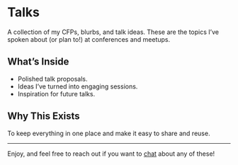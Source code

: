 # Talks

A collection of my CFPs, blurbs, and talk ideas. These are the topics I’ve spoken about (or plan to!) at conferences and meetups.

## What’s Inside
- Polished talk proposals.
- Ideas I’ve turned into engaging sessions.
- Inspiration for future talks.

## Why This Exists
To keep everything in one place and make it easy to share and reuse.

---

Enjoy, and feel free to reach out if you want to [chat](https://www.linkedin.com/in/ajotwani/) about any of these!